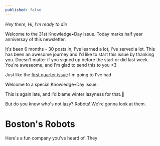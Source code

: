 ```yaml
---
published: false
---
```

_Hey there, Hi, I'm ready to die_  

Welcome to the 31st Knowledge•Day issue. Today marks half year anniversay of this newsletter.  

It's been 6 months - 30 posts in, I've learned a lot, I've served a lot. This has been an awesome journey and I'd like to start this issue by thanking you. Doesn't matter if you signed up before the start or did last week. You're aweseome, and I'm glad to send this to you <3   

Just like the [first quarter issue](https://knowledgeday.in/a-quarter-of-texts/) I'm going to 
I've had 

Welcome to a special Knowledge•Day issue.  

This is again late, and I'd blame winter lazyness for that.🤷  

But do you know who's not lazy? Robots! We're gonna look at them.

# Boston's Robots
Here's a fun company you've heard of. They
